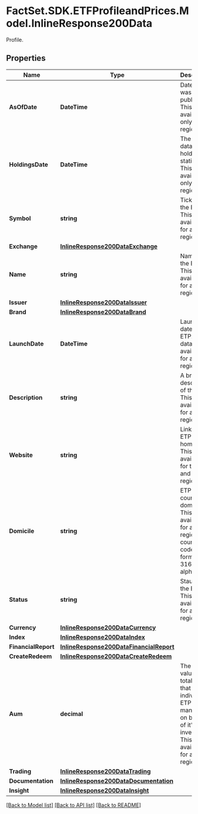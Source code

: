 # FactSet.SDK.ETFProfileandPrices.Model.InlineResponse200Data
Profile.

## Properties

Name | Type | Description | Notes
------------ | ------------- | ------------- | -------------
**AsOfDate** | **DateTime** | Date data was published. This data is available only for US region. | [optional] 
**HoldingsDate** | **DateTime** | The as of data for holdings statistics. This data available only for US region | [optional] 
**Symbol** | **string** | Ticker of the ETP. This data is available for all region. | [optional] 
**Exchange** | [**InlineResponse200DataExchange**](InlineResponse200DataExchange.md) |  | [optional] 
**Name** | **string** | Name of the ETP. This data is available for all the regions. | [optional] 
**Issuer** | [**InlineResponse200DataIssuer**](InlineResponse200DataIssuer.md) |  | [optional] 
**Brand** | [**InlineResponse200DataBrand**](InlineResponse200DataBrand.md) |  | [optional] 
**LaunchDate** | **DateTime** | Launch date of the ETP. This data is available for all the regions. | [optional] 
**Description** | **string** | A brief description of the ETP. This data is available for all the regions. | [optional] 
**Website** | **string** | Link to the ETP&#39;s homepage. This data is available for the US and Canada region. | [optional] 
**Domicile** | **string** | ETP country of domicile. This data is available for all the regions and country code is in format ISO 3166-1 alpha-2. | [optional] 
**Status** | **string** | Staus of the ETP. This data is available for all the regions. | [optional] 
**Currency** | [**InlineResponse200DataCurrency**](InlineResponse200DataCurrency.md) |  | [optional] 
**Index** | [**InlineResponse200DataIndex**](InlineResponse200DataIndex.md) |  | [optional] 
**FinancialReport** | [**InlineResponse200DataFinancialReport**](InlineResponse200DataFinancialReport.md) |  | [optional] 
**CreateRedeem** | [**InlineResponse200DataCreateRedeem**](InlineResponse200DataCreateRedeem.md) |  | [optional] 
**Aum** | **decimal** | The market value of the total assets that a individual ETP manages on behalf of it&#39;s investors. This data is available for all the regions. | [optional] 
**Trading** | [**InlineResponse200DataTrading**](InlineResponse200DataTrading.md) |  | [optional] 
**Documentation** | [**InlineResponse200DataDocumentation**](InlineResponse200DataDocumentation.md) |  | [optional] 
**Insight** | [**InlineResponse200DataInsight**](InlineResponse200DataInsight.md) |  | [optional] 

[[Back to Model list]](../README.md#documentation-for-models) [[Back to API list]](../README.md#documentation-for-api-endpoints) [[Back to README]](../README.md)

